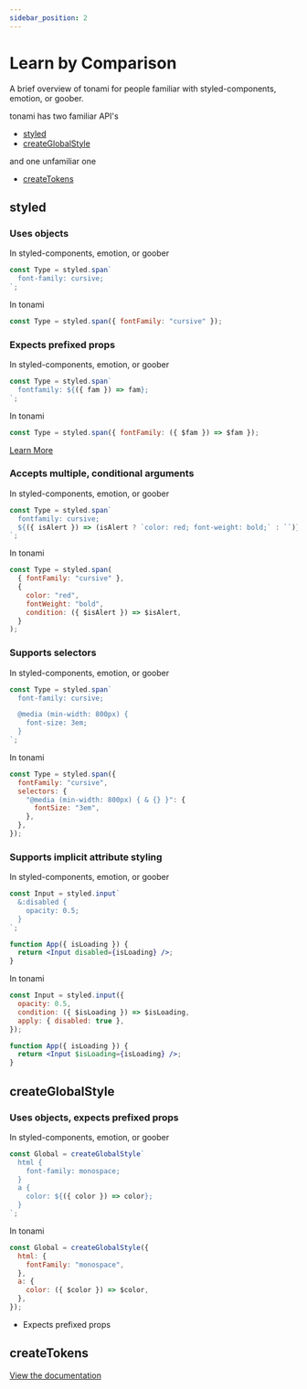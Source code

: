 ```yaml
---
sidebar_position: 2
---
```


# Learn by Comparison

A brief overview of tonami for people familiar with styled-components, emotion, or goober.

tonami has two familiar API's

- [styled](#styled)
- [createGlobalStyle](#createglobalstyle)

and one unfamiliar one

- [createTokens](#createtokens)

## styled

### Uses objects

In styled-components, emotion, or goober

```jsx
const Type = styled.span`
  font-family: cursive;
`;
```

In tonami

```jsx
const Type = styled.span({ fontFamily: "cursive" });
```

### Expects prefixed props

In styled-components, emotion, or goober

```jsx
const Type = styled.span`
  fontfamily: ${({ fam }) => fam};
`;
```

In tonami

```jsx
const Type = styled.span({ fontFamily: ({ $fam }) => $fam });
```

[Learn More](/api/options#transient-props)

### Accepts multiple, conditional arguments

In styled-components, emotion, or goober

```jsx
const Type = styled.span`
  fontfamily: cursive;
  ${({ isAlert }) => (isAlert ? `color: red; font-weight: bold;` : ``)}
`;
```

In tonami

```jsx {6}
const Type = styled.span(
  { fontFamily: "cursive" },
  {
    color: "red",
    fontWeight: "bold",
    condition: ({ $isAlert }) => $isAlert,
  }
);
```

### Supports selectors

In styled-components, emotion, or goober

```jsx
const Type = styled.span`
  font-family: cursive;

  @media (min-width: 800px) {
    font-size: 3em;
  }
`;
```

In tonami

```jsx
const Type = styled.span({
  fontFamily: "cursive",
  selectors: {
    "@media (min-width: 800px) { & {} }": {
      fontSize: "3em",
    },
  },
});
```

### Supports implicit attribute styling

In styled-components, emotion, or goober

```jsx
const Input = styled.input`
  &:disabled {
    opacity: 0.5;
  }
`;

function App({ isLoading }) {
  return <Input disabled={isLoading} />;
}
```

In tonami

```jsx {4}
const Input = styled.input({
  opacity: 0.5,
  condition: ({ $isLoading }) => $isLoading,
  apply: { disabled: true },
});

function App({ isLoading }) {
  return <Input $isLoading={isLoading} />;
}
```

## createGlobalStyle

### Uses objects, expects prefixed props

In styled-components, emotion, or goober

```jsx
const Global = createGlobalStyle`
  html {
    font-family: monospace;
  }
  a {
    color: ${({ color }) => color};
  }
`;
```

In tonami

```jsx
const Global = createGlobalStyle({
  html: {
    fontFamily: "monospace",
  },
  a: {
    color: ({ $color }) => $color,
  },
});
```

- Expects prefixed props

## createTokens

[View the documentation](/api/createTokens)

